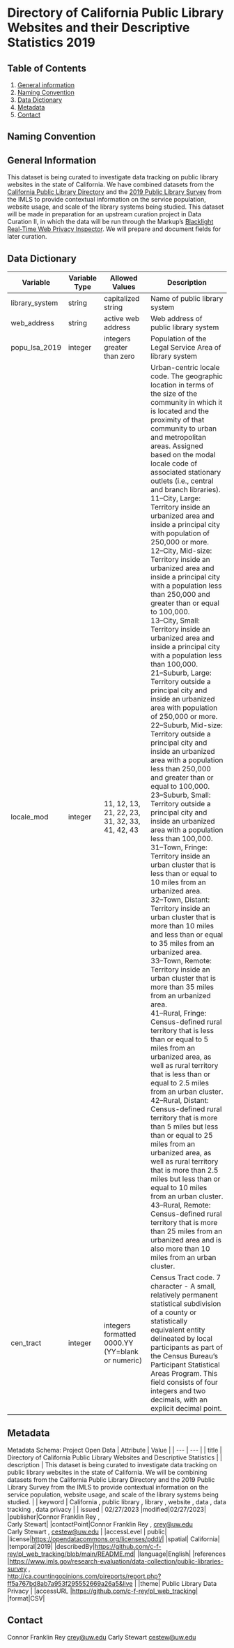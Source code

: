 # Directory of California Public Library Websites and their Descriptive Statistics 2019
## Table of Contents

   1. [General information](#general-information)
   2. [Naming Convention](#naming-convention)
   3. [Data Dictionary](#data-dictionary)
   4. [Metadata](#metadata)
   5. [Contact](#contact)

## Naming Convention

## General Information

This dataset is being curated to investigate data tracking on public library websites in the state of California. We have combined datasets from the [California Public Library Directory](http://ca.countingopinions.com/pireports) and the [2019 Public Library Survey](https://www.imls.gov/research-evaluation/data-collection/public-libraries-survey) from the IMLS to provide contextual information on the service population, website usage, and scale of the library systems being studied. This dataset will be made in preparation for an upstream curation project in Data Curation II, in which the data will be run through the Markup’s [Blacklight Real-Time Web Privacy Inspector](https://github.com/the-markup/investigation-blacklight-the-high-cost-of-free). We will prepare and document fields for later curation.

## Data Dictionary

| Variable | Variable Type | Allowed Values | Description |
| ------ | ------ | ------ | ----- |
|library_system| string | capitalized string | Name of public library system|
|web_address|string | active web address | Web address of public library system|
|popu_lsa_2019|integer| integers greater than zero | Population of the Legal Service Area of library system |
|locale_mod|integer| 11, 12, 13, 21, 22, 23, 31, 32, 33, 41, 42, 43| Urban-centric locale code. The geographic location in terms of the size of the community in which it is located and the proximity of that community to urban and metropolitan areas. Assigned based on the modal locale code of associated stationary outlets (i.e., central and branch libraries). <br> 11–City, Large: Territory inside an urbanized area and inside a principal city with population of 250,000 or more. <br> 12–City, Mid-size: Territory inside an urbanized area and inside a principal city with a population less than 250,000 and greater than or equal to 100,000.<br> 13–City, Small: Territory inside an urbanized area and inside a principal city with a population less than 100,000.<br> 21–Suburb, Large: Territory outside a principal city and inside an urbanized area with population of 250,000 or more.<br> 22–Suburb, Mid-size: Territory outside a principal city and inside an urbanized area with a population less than 250,000 and greater than or equal to 100,000. <br> 23–Suburb, Small: Territory outside a principal city and inside an urbanized area with a population less than 100,000.<br> 31–Town, Fringe: Territory inside an urban cluster that is less than or equal to 10 miles from an urbanized area. <br> 32–Town, Distant: Territory inside an urban cluster that is more than 10 miles and less than or equal to 35 miles from an urbanized area.<br> 33–Town, Remote: Territory inside an urban cluster that is more than 35 miles from an urbanized area.<br> 41–Rural, Fringe: Census-defined rural territory that is less than or equal to 5 miles from an urbanized area, as well as rural territory that is less than or equal to 2.5 miles from an urban cluster.<br> 42–Rural, Distant: Census-defined rural territory that is more than 5 miles but less than or equal to 25 miles from an urbanized area, as well as rural territory that is more than 2.5 miles but less than or equal to 10 miles from an urban cluster.<br> 43–Rural, Remote: Census-defined rural territory that is more than 25 miles from an urbanized area and is also more than 10 miles from an urban cluster.|
|cen_tract|integer| integers formatted 0000.YY (YY=blank or numeric) |Census Tract code. 7 character - A small, relatively permanent statistical subdivision of a county or statistically equivalent entity delineated by local participants as part of the Census Bureau’s Participant Statistical Areas Program. This field consists of four integers and two decimals, with an explicit decimal point.|

## Metadata
Metadata Schema: Project Open Data 
| Attribute | Value |
| --- | --- |
| title | Directory of California Public Library Websites and Descriptive Statistics |
| description | This dataset is being curated to investigate data tracking on public library websites in the state of California. We will be combining datasets from the California Public Library Directory and the 2019 Public Library Survey from the IMLS to provide contextual information on the service population, website usage, and scale of the library systems being studied. |
| keyword | California , public library , library , website , data , data tracking , data privacy |
| issued | 02/27/2023
|modified|02/27/2023|
|publisher|Connor Franklin Rey , <br> Carly Stewart|
|contactPoint|Connor Franklin Rey , crey@uw.edu <br> Carly Stewart , cestew@uw.edu |
|accessLevel | public|
|license|https://opendatacommons.org/licenses/pddl/|
|spatial| California|
|temporal|2019|
|describedBy|https://github.com/c-f-rey/pl_web_tracking/blob/main/README.md|
|language|English|
|references |https://www.imls.gov/research-evaluation/data-collection/public-libraries-survey ,<br> http://ca.countingopinions.com/pireports/report.php?ff5a767bd8ab7a953f295552669a26a5&live |
|theme| Public Library Data Privacy |
|accessURL |https://github.com/c-f-rey/pl_web_tracking|
|format|CSV|

## Contact

Connor Franklin Rey  crey@uw.edu
Carly Stewart  cestew@uw.edu
